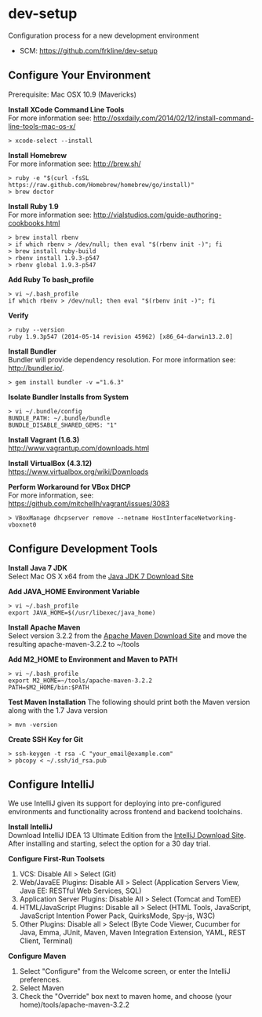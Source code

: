 # dev-setup

Configuration process for a new development environment

- SCM: https://github.com/frkline/dev-setup

## Configure Your Environment

Prerequisite: Mac OSX 10.9 (Mavericks)

**Install XCode Command Line Tools**  
For more information see: http://osxdaily.com/2014/02/12/install-command-line-tools-mac-os-x/
```
> xcode-select --install
```

**Install Homebrew**  
For more information see: http://brew.sh/
```
> ruby -e "$(curl -fsSL https://raw.github.com/Homebrew/homebrew/go/install)"
> brew doctor
```

**Install Ruby 1.9**  
For more information see: http://vialstudios.com/guide-authoring-cookbooks.html
```
> brew install rbenv
> if which rbenv > /dev/null; then eval "$(rbenv init -)"; fi
> brew install ruby-build
> rbenv install 1.9.3-p547
> rbenv global 1.9.3-p547
```

**Add Ruby To bash_profile**
```
> vi ~/.bash_profile
if which rbenv > /dev/null; then eval "$(rbenv init -)"; fi
```

**Verify**
```
> ruby --version
ruby 1.9.3p547 (2014-05-14 revision 45962) [x86_64-darwin13.2.0]
```

**Install Bundler**  
Bundler will provide dependency resolution. For more information see: http://bundler.io/.
```
> gem install bundler -v ="1.6.3"
```

**Isolate Bundler Installs from System**
```
> vi ~/.bundle/config
BUNDLE_PATH: ~/.bundle/bundle
BUNDLE_DISABLE_SHARED_GEMS: "1"
```

**Install Vagrant (1.6.3)**  
http://www.vagrantup.com/downloads.html

**Install VirtualBox (4.3.12)**  
https://www.virtualbox.org/wiki/Downloads

**Perform Workaround for VBox DHCP**  
For more information, see: https://github.com/mitchellh/vagrant/issues/3083
```
> VBoxManage dhcpserver remove --netname HostInterfaceNetworking-vboxnet0
```

## Configure Development Tools

**Install Java 7 JDK**  
Select Mac OS X x64 from the [Java JDK 7 Download Site](http://www.oracle.com/technetwork/java/javase/downloads/jdk7-downloads-1880260.html)

**Add JAVA_HOME Environment Variable**  
```
> vi ~/.bash_profile
export JAVA_HOME=$(/usr/libexec/java_home)
```

**Install Apache Maven**  
Select version 3.2.2 from the [Apache Maven Download Site](http://maven.apache.org/download.cgi) and move the resulting apache-maven-3.2.2 to ~/tools

**Add M2_HOME to Environment and Maven to PATH**  
```
> vi ~/.bash_profile
export M2_HOME=~/tools/apache-maven-3.2.2
PATH=$M2_HOME/bin:$PATH
```

**Test Maven Installation**
The following should print both the Maven version along with the 1.7 Java version
```
> mvn -version
```

**Create SSH Key for Git**
```
> ssh-keygen -t rsa -C "your_email@example.com"
> pbcopy < ~/.ssh/id_rsa.pub
```

## Configure IntelliJ
We use IntelliJ given its support for deploying into pre-configured environments and functionality across frontend and backend toolchains.

**Install IntelliJ**  
Download IntelliJ IDEA 13 Ultimate Edition from the [IntelliJ Download Site](http://www.jetbrains.com/idea/download/). After installing and starting, select the option for a 30 day trial.

**Configure First-Run Toolsets**  
1. VCS: Disable All > Select (Git)  
2. Web/JavaEE Plugins: Disable All > Select (Application Servers View, Java EE: RESTful Web Services, SQL)  
3. Application Server Plugins: Disable All > Select (Tomcat and TomEE)  
4. HTML/JavaScript Plugins: Disable all > Select (HTML Tools, JavaScript, JavaScript Intention Power Pack, QuirksMode, Spy-js, W3C)  
5. Other Plugins: Disable all > Select (Byte Code Viewer, Cucumber for Java, Emma, JUnit, Maven, Maven Integration Extension, YAML, REST Client, Terminal)  

**Configure Maven**  
1. Select "Configure" from the Welcome screen, or enter the IntelliJ preferences. 
2. Select Maven  
3. Check the "Override" box next to maven home, and choose (your home)/tools/apache-maven-3.2.2

